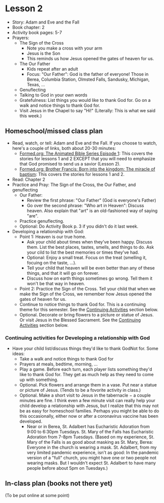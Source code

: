 # Lesson 2
- Story: Adam and Eve and the Fall
- Book chapter: 2
- Activity book pages: 5-7
- Prayers:
  - The Sign of the Cross
     - Note you make a cross with your arm
     - Jesus is the Son
     - This reminds us how Jesus opened the gates of heaven for us.
  - The Our Father
    - Kids repeat after an adult
    - Focus: "Our Father": God is the father of everyone!  Those in Berea, Columbia Station, Olmsted Falls, Sandusky, Michigan, Texas, ...
  - Genuflecting
  - Talking to God in your own words
  - Gratefulness: List things you would like to thank God for.  Go on a walk and notice things to thank God for.
  - Visit Jesus in the Chapel to say "Hi!"  (Literally: This is what we said this week.)
  
## Homeschool/missed class plan
- Read, watch, or tell: Adam and Eve and the Fall.  If you choose to watch, here's a couple of links, both about 20-30 minutes:
  - [Formed.org: The Animated Bible Series Episode 1](https://watch.formed.org/the-animated-bible-series-the-creation): This covers the stories for lessons 1 and 2 EXCEPT that you will need to emphasize that God promised to send us a savior (Lesson 2).
  - [Formed.org: Brother Francis: Born into the kingdom: The miracle of baptism](https://watch.formed.org/brother-francis-1/season:1/videos/born-into-the-kingdom-the-miracle-of-baptism): This covers the stories for lessons 1 and 2.
- Read: Chapter 2
- Practice and Pray: The Sign of the Cross, the Our Father, and genuflecting
  - Our Father: 
      - Review the first phrase: "Our Father"  (God is everyone's Father)
      - Go over the second phrase: "Who art in Heaven": Discuss heaven.  Also explain that "art" is an old-fashioned way of saying "are".
  - Practice genuflecting.  
  - Optional: Do Activity Book p. 3 if you didn't do it last week.
- Developing a relationship with God:
  - Point 1: Heaven is our true home.
     - Ask your child about times when they've been happy.  Discuss them.  List the best places, tastes, smells, and things to do.  Ask your cild to list the best memories or times they've had. 
     - Optional: Enjoy a small treat.  Focus on the treat (smelling it, focuing on the taste, ...).
     - Tell your child that heaven will be even better than any of these things, and that it will go on forever.
     - Discuss how on earth things sometimes go wrong.  Tell them it won't be that way in heaven.
  - Point 2: Practice the Sign of the Cross.  Tell your child that when we make the Sign of the Cross, we remember how Jesus opened the gates of heaven for us.
  - Continue to notice things to thank God for.  This is a continuing theme for this semester.  See the [Continuing Activities](#ContinuingActivities) section below.
  - Optional.  Decorate or bring flowers to a picture or statue of Jesus.  Or visit Jesus in the Blessed Sacrament.  See the [Continuing Activities](#ContinuingActivities) section below. 
  
### <a name=ContinuingActivities> Continuing activities for Developing a relationship with God </a>
- Have your child list/discuss things they'd like to thank GodNot for.  Some ideas:
    - Take a walk and notice things to thank God for
    - Prayers at meals, bedtime, morning, ...
    - Play a game.  Before each turn, each player lists something they'd like to thank God for.  They get as much help as they need to come up with something.
  - Optional. Pick flowers and arrange them in a vase.  Put near a statue or picture of Jesus.  (Tends to be a fovorite activity in class.)
  - Optional. Make a short visit to Jesus in the tabernacle $-$ a couple minutes are fine.  I think even a few minute visit can really help your child develop a relationship with Jesus, but I realize that this may not be as easy for homeschool families.  Perhaps you might be able to do this occasionally, either now or after a coronavirus vaccine has been developed.  
    - Near or in Berea, St. Adalbert has Eucharistic Adoration from 9:00 to 6:30pm Tuesdays.  St. Mary of the Falls has Eucharistic Adoration from 7-8pm Tuesdays.  (Based on my experience, St. Mary of the Falls is as good about masking as St. Mary, Berea: Everyone in the church is wearing a mask.  St. Adalbert, from my very limited pandemic experience, isn't as good: In the pandemic version of a "full" church, you might have one or two people not wearing masks.  But I wouldn't expect St. Adalbert to have many people before about 5pm on Tuesdays.) 
  


## In-class plan  (books not there yet)
(To be put online at some point)